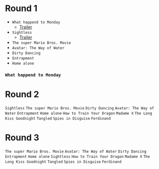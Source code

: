 # Round 1
- `What happend to Monday`
    - [Trailer](https://youtu.be/hOiWSWLt-NA?si=MJwY4Oa6ylzW59Cy)
- `Sightless` 
    - [Trailer](https://youtu.be/oOAFdru_lQs?si=G6RVImVREKCiUHbV)
- `The super Mario Bros. Movie`
- `Avatar: The Way of Water`
- `Dirty Dancing`
- `Entrapment`
- `Home alone`
### `What happend to Monday`

# Round 2
`Sightless`
`The super Mario Bros. Movie`
`Dirty Dancing`
`Avatar: The Way of Water`
`Entrapment`
`Home alone`
`How to Train Your Dragon`
`Madame X`
`The Long Kiss Goodnight`
`Tangled`
`Spies in Disguise`
`Ferdinand`
###

# Round 3
`The super Mario Bros. Movie`
`Avatar: The Way of Water`
`Dirty Dancing`
`Entrapment`
`Home alone`
`Sightless`
`How to Train Your Dragon`
`Madame X`
`The Long Kiss Goodnight`
`Tangled`
`Spies in Disguise`
`Ferdinand`
###